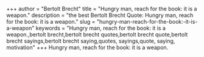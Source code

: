 +++
author = "Bertolt Brecht"
title = "Hungry man, reach for the book: it is a weapon."
description = "the best Bertolt Brecht Quote: Hungry man, reach for the book: it is a weapon."
slug = "hungry-man-reach-for-the-book:-it-is-a-weapon"
keywords = "Hungry man, reach for the book: it is a weapon.,bertolt brecht,bertolt brecht quotes,bertolt brecht quote,bertolt brecht sayings,bertolt brecht saying,quotes, sayings,quote, saying, motivation"
+++
Hungry man, reach for the book: it is a weapon.
